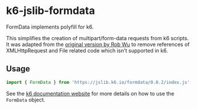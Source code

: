 # k6-jslib-formdata

FormData implements polyfill for k6.

This simplifies the creation of multipart/form-data requests from k6 scripts.
It was adapted from the [original version by Rob Wu](https://gist.github.com/Rob--W/8b5adedd84c0d36aba64) to remove references of
XMLHttpRequest and File related code which isn't supported in k6.

## Usage

```js
import { FormData } from 'https://jslib.k6.io/formdata/0.0.2/index.js';
```

See the [k6 documentation website](https://k6.io/docs/examples/data-uploads/) for more details on how to use the `FormData` object.